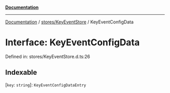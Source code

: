 [**Documentation**](../../../index.md)

***

[Documentation](../../../index.md) / [stores/KeyEventStore](../index.md) / KeyEventConfigData

# Interface: KeyEventConfigData

Defined in: stores/KeyEventStore.d.ts:26

## Indexable

\[`key`: `string`\]: `KeyEventConfigDataEntry`
